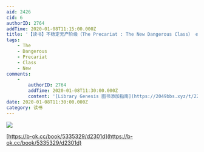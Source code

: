 ```yaml
---
aid: 2426
cid: 6
authorID: 2764
addTime: 2020-01-08T11:15:00.000Z
title: '【读书】不稳定无产阶级（The Precariat : The New Dangerous Class） epub下載'
tags:
    - The
    - Dangerous
    - Precariat
    - Class
    - New
comments:
    -
        authorID: 2764
        addTime: 2020-01-08T11:30:00.000Z
        content: '[Library Genesis 图书添加指南](https://2049bbs.xyz/t/2214)'
date: 2020-01-08T11:30:00.000Z
category: 读书
---
```


![](http://93.174.95.29/covers/2458000/7e189ec93fa52efed9584a97a883740b-g.jpg)

[https://b-ok.cc/book/5335329/d2301d](https://b-ok.cc/book/5335329/d2301d)
